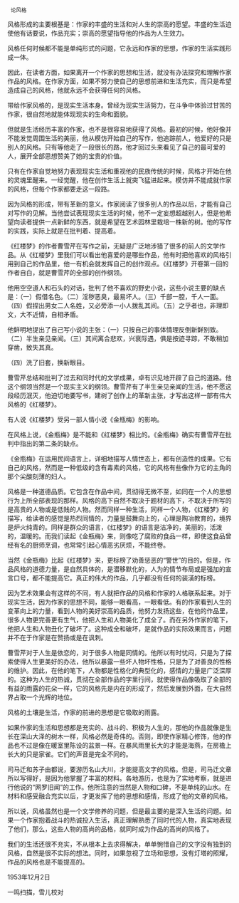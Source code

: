      论风格 

  风格形成的主要根基是：作家的丰盛的生活和对人生的崇高的愿望。丰盛的生活迫使他有话要说，作品充实；崇高的愿望指导他的作品为人生效力。 

  风格任何时候都不能是单纯形式的问题，它永远和作家的思想，作家的生活实践形成一体。 

  因此，在读者方面，如果离开一个作家的思想和生活，就没有办法探究和理解作家作品的风格。在作家方面，如果不努力使自己的思想前进和生活充实，而只是希望造成自己的风格，他就永远不会获得任何的风格。 

  带给作家风格的，是现实生活本身。曾经为现实生活努力，在斗争中体验过甘苦的作家，很自然地就能体现现实的生命和面貌。 

  但就是生活经历丰富的作家，也不是很容易地获得了风格。最初的时候，他好像并不能发觉周围生活的美丽，他从模仿开始自己的写作，他追踪前人，他爱好的只是别人的风格。只有等他走了一段很长的路，他才回过头来看见了自己的最可爱的人，展开全部思想赞美了她的宝贵的价值。 

  只有在作家自觉地努力表现现实生活和重视他的民族传统的时候，风格才开始在他的灵魂里醒来。一经觉醒，他在创作生活上就突飞猛进起来。模仿并不能成就作家的风格，但每个作家都要走这一段路。 

  因为风格的形成，带有革新的意义。作家阅读了很多别人的作品以后，才能有自己对写作的见解。当他尝试表现现实生活的时候，他不一定妄想超越别人，但是他希望向读者提供一点新鲜的东西，就是希望在艺术园林里栽培一株新的树。他的写作的实践，实际上就是在批判着、提高着。 

  《红楼梦》的作者曹雪芹在写作之前，无疑是广泛地涉猎了很多的前人的文学作品。从《红楼梦》里我们可以看出他喜爱的是哪些作品，他有时把他喜欢的风格引用到自己的作品里，他一有机会就发挥自己的创作观点。《红楼梦》开卷第一回的作者自白，就是曹雪芹的全部的创作纲领。 

  他用空空道人和石头的对话，批判了他不喜欢的野史小说，这些小说主要的缺点是：（一）假借名色。（二）淫秽恶臭，最易坏人。（三）千部一腔，千人一面。（四）假捏出男女二人名姓，又必旁添一小人拨乱其间。（五）之乎者也，非理即文，大不近情，自相矛盾。 

  他鲜明地提出了自己写小说的主张：（一）只按自己的事体情理反倒新鲜别致。（二）半生亲见亲闻。（三）其间离合悲欢，兴衰际遇，俱是按迹寻踪，不敢稍加穿凿，致失其真。 

  （四）洗了旧套，换新眼目。 

  曹雪芹总结和批判了过去和同时代的文学成果，卓有识见地开辟了自己的道路。他这个纲领当然是一个现实主义的纲领。曹雪芹有了半生亲见亲闻的生活，他不愿这段经历泯灭，他迫切地要写书，建树了创作上的革新主张，才写出这样一部有伟大风格的《红楼梦》。 

  有人说《红楼梦》受另一部人情小说《金瓶梅》的影响。 

  在风格上说，《金瓶梅》是不能和《红楼梦》相比的。《金瓶梅》确实有曹雪芹在批判中指出的第二条的缺点。 

  《金瓶梅》在运用民间语言上，详细地描写人情世态上，都有创造性的成果。它有自己的风格，然而是一种低级的含有毒素的风格，它的风格有些像作为它的主角的那个尖酸刻薄的妇人。 

  风格是一种道德品质。它包含在作品中间，贯彻得无微不至，如同在一个人的思想行为上所全部表现的那样。风格的高下自然不取决于题材的高下，不取决于所写的是高贵的人物或是低贱的人物。然而同样一种生活，同样一个人物，《红楼梦》的描写，给读者的感觉是热烈同情的，力量是鼓舞向上的，心理是陶冶教育的，境界是炉火纯青的。同样是群众的语言，《红楼梦》的语言是洁净的，美丽的，活泼的，温暖的。而我们读起《金瓶梅》来，则像吃了腐败的食品一样，即使这食品曾经有名的厨师烹调，也常常引起心情恶劣厌烦，不能终卷。 

  当然《金瓶梅》比起《红楼梦》来，更标榜了劝善惩恶的“警世”的目的。但是，作品风格的道德力量，是自然具体的，是潜移默化的，人为的情节布局或是强加的宣言口号，都不能提高它。真正的伟大的作品，几乎都没有任何的装潢的标榜。 

  因为艺术效果会有这样的不同，有人就把作品的风格和作家的人格联系起来。对于现实生活，因为作家的思想不同，能够一眼看高，一眼看低。有的作家看到人生的变革向上的力量，看到人物的美好崇高的品质，他努力发扬这些，在他的作品里，很多人物更完善更有生气，他把人生和人物美化了成全了。而在另外作家的笔下，他把人生和人物丑化了破坏了。这种成全和破坏，是就作品的实际效果而言，问题并不在于作家是在赞扬或是在讽刺。 

  曹雪芹对于人生是依恋的，对于很多人物是同情的。他所以有时忧闷，只是为了探索使得人生更美好的办法，他所以暴露一些坏人物坏性格，只是为了对善良的性格的维护。因此，在他的笔下，人物都是性格化的典型化的，感情的力量是广泛深厚的。这种为人生的热诚，贯彻在全部作品的字里行间，就使得作品像吸取了全部的有益的雨露的花朵一样，它的风格先是内在的形成了，然后发展到外面，在大自然界占取一个光辉的地位。 

  风格的土壤是生活，作家的前进的思想是它吸取的雨露。 

  如果作家的生活和思想都是充实的、战斗的、积极为人生的，那他的作品就像是生长在深山大泽的树木一样，风格必然是奇伟的。否则，即使作家精心修饰，他的作品也不过是像在暖室里陈设的盆景一样。在暴风雨里长大的才能是海燕，在房檐上长大的只是家雀。它们的声音是完全不同的。 

  司马迁和苏子由都说，要游历名山大川，才能提高文字的风格。但是，司马迁文章所以写得好，是因为他掌握了丰富的材料。各地游历，也是为了实地考察，就是进行他说的“网罗旧闻”的工作。他所注意的当然是人物和口碑，不是单纯的山水。在材料和感受融合充实以后，才更发挥了他的思想和感情，形成了他的文章的风格。 

  所以说，风格虽然也是一个文学修养的问题，但是最主要的是深入生活的问题。如果一个作家抱着战斗的热诚投入生活，真正理解熟悉了同时代的人物，真实地表现了他们，那么，这些人物的高尚的品格，就同时成为作品的高尚的风格了。 

  我们的生活还很不充实，不从根本上去求得解决，单单惋惜自己的文字没有独到的风格，自然是很不实际的想法。同时，如果忽视了立场和思想，没有灯塔的照耀，作品的风格也是不能提高的。 

  1953年12月2日 

  一鸣扫描，雪儿校对 

